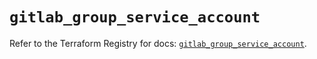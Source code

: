 # `gitlab_group_service_account`

Refer to the Terraform Registry for docs: [`gitlab_group_service_account`](https://registry.terraform.io/providers/gitlabhq/gitlab/18.1.0/docs/resources/group_service_account).
